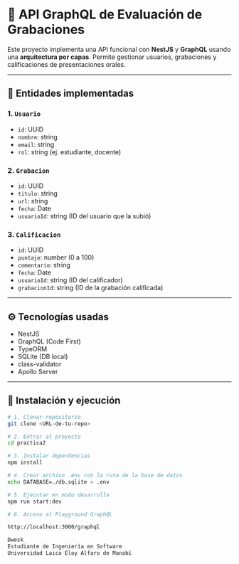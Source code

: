 # 🎯 API GraphQL de Evaluación de Grabaciones

Este proyecto implementa una API funcional con **NestJS** y **GraphQL** usando una **arquitectura por capas**. Permite gestionar usuarios, grabaciones y calificaciones de presentaciones orales.

---

## 📌 Entidades implementadas

### 1. `Usuario`
- `id`: UUID
- `nombre`: string
- `email`: string
- `rol`: string (ej. estudiante, docente)

### 2. `Grabacion`
- `id`: UUID
- `titulo`: string
- `url`: string
- `fecha`: Date
- `usuarioId`: string (ID del usuario que la subió)

### 3. `Calificacion`
- `id`: UUID
- `puntaje`: number (0 a 100)
- `comentario`: string
- `fecha`: Date
- `usuarioId`: string (ID del calificador)
- `grabacionId`: string (ID de la grabación calificada)

---

## ⚙️ Tecnologías usadas

- NestJS
- GraphQL (Code First)
- TypeORM
- SQLite (DB local)
- class-validator
- Apollo Server

---

## 🚀 Instalación y ejecución

```bash
# 1. Clonar repositorio
git clone <URL-de-tu-repo>

# 2. Entrar al proyecto
cd practica2

# 3. Instalar dependencias
npm install

# 4. Crear archivo .env con la ruta de la base de datos
echo DATABASE=./db.sqlite > .env

# 5. Ejecutar en modo desarrollo
npm run start:dev

# 6. Acceso al Playground GraphQL

http://localhost:3000/graphql

Dwesk
Estudiante de Ingeniería en Software
Universidad Laica Eloy Alfaro de Manabí